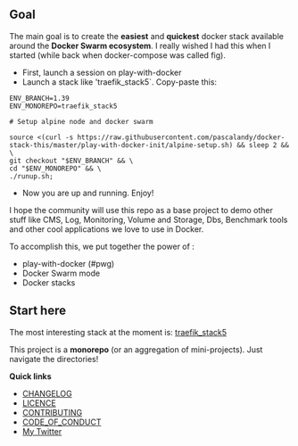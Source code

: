 ## Goal

The main goal is to create the **easiest** and **quickest** docker stack available around the **Docker Swarm ecosystem**. I really wished I had this when I started (while back when docker-compose was called fig).

- First, launch a session on play-with-docker
- Launch a stack like 'traefik_stack5`. Copy-paste this:

```
ENV_BRANCH=1.39
ENV_MONOREPO=traefik_stack5

# Setup alpine node and docker swarm

source <(curl -s https://raw.githubusercontent.com/pascalandy/docker-stack-this/master/play-with-docker-init/alpine-setup.sh) && sleep 2 && \
git checkout "$ENV_BRANCH" && \
cd "$ENV_MONOREPO" && \
./runup.sh;
```

- Now you are up and running. Enjoy!

I hope the community will use this repo as a base project to demo other stuff like CMS, Log, Monitoring, Volume and Storage, Dbs, Benchmark tools and other cool applications we love to use in Docker.

To accomplish this, we put together the power of :

- play-with-docker (#pwg)
- Docker Swarm mode
- Docker stacks

## Start here

The most interesting stack at the moment is: [traefik_stack5](./traefik_stack5)

This project is a **monorepo** (or an aggregation of mini-projects). Just navigate the directories! 

**Quick links**
  
- [CHANGELOG](./CHANGELOG.md)
- [LICENCE](./LICENCE.md)
- [CONTRIBUTING](./CONTRIBUTING.md)
- [CODE_OF_CONDUCT](./CODE_OF_CONDUCT.md)
- [My Twitter](https://twitter.com/askpascalandy)